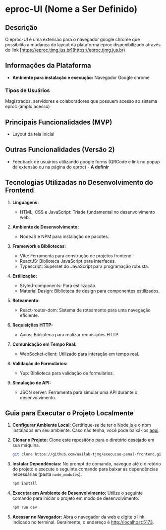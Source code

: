 # eproc-UI (Nome a Ser Definido)

## Descrição

O eproc-UI é uma extensão para o navegador google chrome que possibilita a mudança do layout da plataforma eproc disponibilizado através do link [https://eproc.tjmg.jus.br](https://eproc.tjmg.jus.br)

## Informações da Plataforma

- **Ambiente para instalação e execução:** Navegador Google chrome

### Tipos de Usuários

Magistrados, servidores e colaboradores que possuem acesso ao sistema eproc (amplo acesso)

## Principais Funcionalidades (MVP)

- Layout da tela Inicial

## Outras Funcionalidades (Versão 2)

- Feedback de usuários utilizando google forms (QRCode e link no popup da extensão ou na página do eproc) - **A definir**

## Tecnologias Utilizadas no Desenvolvimento do Frontend

1. **Linguagens:**
   - HTML, CSS e JavaScript: Tríade fundamental no desenvolvimento web.

2. **Ambiente de Desenvolvimento:**
   - NodeJS e NPM para instalação de pacotes.

3. **Framework e Bibliotecas:**
   - Vite: Ferramenta para construção de projetos frontend.
   - ReactJS: Biblioteca JavaScript para interfaces.
   - Typescript: Superset do JavaScript para programação robusta.

4. **Estilização:**
   - Styled-components: Para estilização.
   - Material Design: Biblioteca de design para componentes estilizados.

5. **Roteamento:**
   - React-router-dom: Sistema de roteamento para uma navegação eficiente.

6. **Requisições HTTP:**
   - Axios: Biblioteca para realizar requisições HTTP.

7. **Comunicação em Tempo Real:**
   - WebSocket-client: Utilizado para interação em tempo real.

8. **Validação de Formulários:**
   - Yup: Biblioteca para validação de formulários.

9. **Simulação de API:**
   - JSON server: Ferramenta para simular uma API durante o desenvolvimento.

## Guia para Executar o Projeto Localmente

1. **Configurar Ambiente Local:**
   Certifique-se de ter o Node.js e o npm instalados em seu ambiente. Caso não tenha, você pode baixá-los [aqui](https://nodejs.org/).

2. **Clonar o Projeto:**
   Clone este repositório para o diretório desejado em sua máquina.

    ```bash
    git clone https://github.com/uailab-tjmg/execucao-penal-frontend.git
    ```

3. **Instalar Dependências:**
   No prompt de comando, navegue até o diretório do projeto e execute o seguinte comando para baixar as dependências necessárias (pasta `node_modules`).

    ```bash
    npm install
    ```

4. **Executar em Ambiente de Desenvolvimento:**
   Utilize o seguinte comando para iniciar o projeto em modo de desenvolvimento:

    ```bash
    npm run dev
    ```

5. **Acessar no Navegador:**
   Abra o navegador da web e digite o link indicado no terminal. Geralmente, o endereço é [http://localhost:5173](http://localhost:5173).
